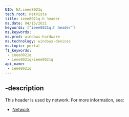 ```yaml
---
UID: NA:ieee8021q
tech.root: netvista
title: ieee8021q.h header
ms.date: 04/15/2021
keywords: ["ieee8021q.h header"]
ms.keywords: 
ms.prod: windows-hardware
ms.technology: windows-devices
ms.topic: portal
f1_keywords:
 - ieee8021q
 - ieee8021q/ieee8021q
api_name:
 - ieee8021q
---
```



## -description

This header is used by network. For more information, see:

- [Network](../_netvista/index.md)

